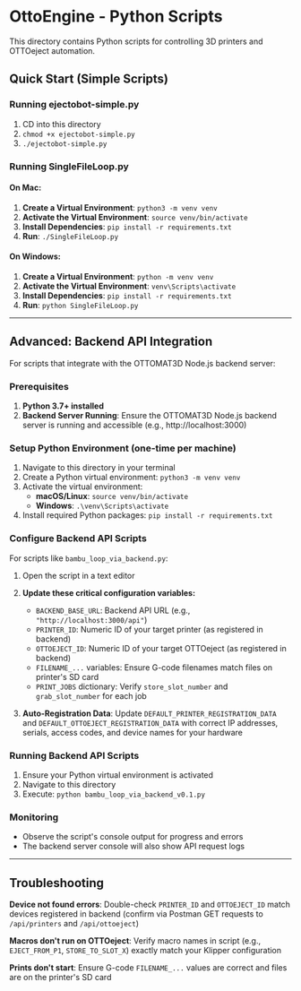 # OttoEngine - Python Scripts

This directory contains Python scripts for controlling 3D printers and OTTOeject automation.

## Quick Start (Simple Scripts)

### Running ejectobot-simple.py
1. CD into this directory
2. `chmod +x ejectobot-simple.py`
3. `./ejectobot-simple.py`

### Running SingleFileLoop.py

#### On Mac:
1. **Create a Virtual Environment**: `python3 -m venv venv`
2. **Activate the Virtual Environment**: `source venv/bin/activate`
3. **Install Dependencies**: `pip install -r requirements.txt`
4. **Run**: `./SingleFileLoop.py`

#### On Windows:
1. **Create a Virtual Environment**: `python -m venv venv`
2. **Activate the Virtual Environment**: `venv\Scripts\activate`
3. **Install Dependencies**: `pip install -r requirements.txt`
4. **Run**: `python SingleFileLoop.py`

---

## Advanced: Backend API Integration

For scripts that integrate with the OTTOMAT3D Node.js backend server:

### Prerequisites
1. **Python 3.7+ installed**
2. **Backend Server Running**: Ensure the OTTOMAT3D Node.js backend server is running and accessible (e.g., http://localhost:3000)

### Setup Python Environment (one-time per machine)

1. Navigate to this directory in your terminal
2. Create a Python virtual environment: `python3 -m venv venv`
3. Activate the virtual environment:
   - **macOS/Linux**: `source venv/bin/activate`
   - **Windows**: `.\venv\Scripts\activate`
4. Install required Python packages: `pip install -r requirements.txt`

### Configure Backend API Scripts

For scripts like `bambu_loop_via_backend.py`:

1. Open the script in a text editor
2. **Update these critical configuration variables:**
   - `BACKEND_BASE_URL`: Backend API URL (e.g., `"http://localhost:3000/api"`)
   - `PRINTER_ID`: Numeric ID of your target printer (as registered in backend)
   - `OTTOEJECT_ID`: Numeric ID of your target OTTOeject (as registered in backend)
   - `FILENAME_...` variables: Ensure G-code filenames match files on printer's SD card
   - `PRINT_JOBS` dictionary: Verify `store_slot_number` and `grab_slot_number` for each job

3. **Auto-Registration Data**: Update `DEFAULT_PRINTER_REGISTRATION_DATA` and `DEFAULT_OTTOEJECT_REGISTRATION_DATA` with correct IP addresses, serials, access codes, and device names for your hardware

### Running Backend API Scripts

1. Ensure your Python virtual environment is activated
2. Navigate to this directory
3. Execute: `python bambu_loop_via_backend_v0.1.py`

### Monitoring
- Observe the script's console output for progress and errors
- The backend server console will also show API request logs

---

## Troubleshooting

**Device not found errors**: Double-check `PRINTER_ID` and `OTTOEJECT_ID` match devices registered in backend (confirm via Postman GET requests to `/api/printers` and `/api/ottoeject`)

**Macros don't run on OTTOeject**: Verify macro names in script (e.g., `EJECT_FROM_P1`, `STORE_TO_SLOT_X`) exactly match your Klipper configuration

**Prints don't start**: Ensure G-code `FILENAME_...` values are correct and files are on the printer's SD card